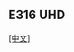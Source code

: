## E316 UHD
[[中文]](../../../cn/device_and_usage_manual/ANTSDR_E_Series_Module/ANTSDR_E316_Reference_Manual/AntsdrE316_UHD_cn.html)
